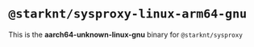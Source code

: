 # `@starknt/sysproxy-linux-arm64-gnu`

This is the **aarch64-unknown-linux-gnu** binary for `@starknt/sysproxy`
